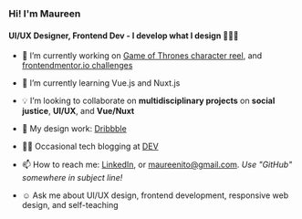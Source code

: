 <!--
**maureento8888/maureento8888** is a ✨ _special_ ✨ repository because its `README.md` (this file) appears on your GitHub profile. -->

### Hi! I'm Maureen

#### UI/UX Designer, Frontend Dev - I develop what I design 👩🏻‍💻

<ul>
  
  <li>
    <p>🔭 I’m currently working on <a href="https://github.com/maureento8888/got-reel.git" target="_blank" rel="noopener noreferral">Game of Thrones character reel</a>, and <a href="https://github.com/maureento8888/Frontend-Mentor-Challenges.git" target="_blank" rel="https://github.com/maureento8888/Frontend-Mentor-Challenges.git">frontendmentor.io challenges</a></p>
  </li>
  
  
  <li>
    <p>🌱 I’m currently learning Vue.js and Nuxt.js</p>
  </li>
  
  
  <li>
    <p>💡 I’m looking to collaborate on <strong>multidisciplinary projects</strong> on <strong>social justice</strong>, <strong>UI/UX</strong>, and <strong>Vue/Nuxt</strong></p>
  </li>
  
  
  <li>
    <p>🏀 My design work: <a href="https://dribbble.com/maureen_to" target="_blank" rel="noopener noreferral" alt="Dribbble">Dribbble</a></p>
  </li>
  
  
  <li>
    <p>✍🏼 Occasional tech blogging at <a href="https://dev.to/maureento8888" target="_blank" rel="noopener noreferral" alt="dev.to">DEV</a></p>
  </li>
  
  
  <li>
    <p>📫 How to reach me: <a href="https://www.linkedin.com/in/maureento" target="_blank" rel="noopener noreferral" alt="LinkedIn">LinkedIn</a>, or <a href="mailto:maureenito@gmail.com" target="_blank" rel="noopener noreferral">maureenito@gmail.com</a>. <em>Use "GitHub" somewhere in subject line!</em></p>
  </li>
  
  
  <li>
    <p>☺️ Ask me about UI/UX design, frontend development, responsive web design, and self-teaching</p>
  </li>
  
</ul>

